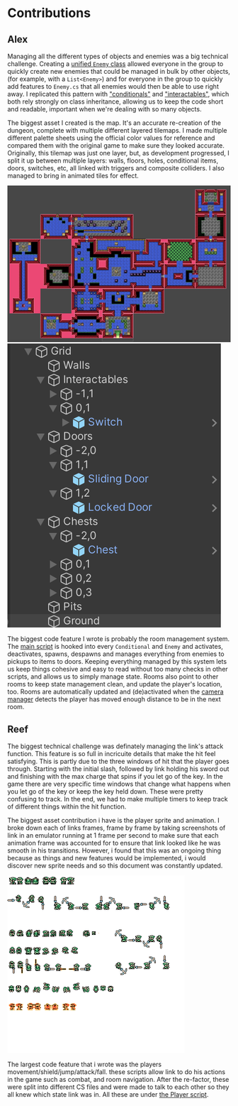# Contributions

## Alex

Managing all the different types of objects and enemies was a big technical challenge. Creating a [unified `Enemy` class](Assets/Scripts/Enemies/Enemy.cs) allowed everyone in the group to quickly create new enemies that could be managed in bulk by other objects, (for example, with a `List<Enemy>`) and for everyone in the group to quickly add features to `Enemy.cs` that all enemies would then be able to use right away. I replicated this pattern with ["conditionals"](Assets/Scripts/Conditionals/Conditional.cs) and ["interactables"](Assets/Scripts/Interactables/Interactable.cs), which both rely strongly on class inheritance, allowing us to keep the code short and readable, important when we're dealing with so many objects.

The biggest asset I created is the map. It's an accurate re-creation of the dungeon, complete with multiple different layered tilemaps. I made multiple different palette sheets using the official color values for reference and compared them with the original game to make sure they looked accurate. Originally, this tilemap was just one layer, but, as development progressed, I split it up between multiple layers: walls, floors, holes, conditional items, doors, switches, etc, all linked with triggers and composite colliders. I also managed to bring in animated tiles for effect.

![Full map](Contributions/map.png)
![Split tilemaps](Contributions/hierarchy.png)

The biggest code feature I wrote is probably the room management system. The [main script](Assets/Scripts/Utilities/Room.cs) is hooked into every `Conditional` and `Enemy` and activates, deactivates, spawns, despawns and manages everything from enemies to pickups to items to doors. Keeping everything managed by this system lets us keep things cohesive and easy to read without too many checks in other scripts, and allows us to simply manage state. Rooms also point to other rooms to keep state management clean, and update the player's location, too. Rooms are automatically updated and (de)activated when the [camera manager](Assets/Scripts/Utilities/CameraMovement.cs) detects the player has moved enough distance to be in the next room.


## Reef

The biggest technical challenge was definately managing the link's attack function. This feature is so full in incricuite details that make the hit feel satisfying. This is partly due to the three windows of hit that the player goes through. Starting with the initial slash, followed by link holding his sword out and finishing with the max charge that spins if you let go of the key. In the game there are very specific time windows that change what happens when you let go of the key or keep the key held down. These were pretty confusing to track. In the end, we had to make multiple timers to keep track of different things within the hit function.

The biggest asset contribution i have is the player sprite and animation. I broke down each of links frames, frame by frame by taking screenshots of link in an emulator running at 1 frame per second to make sure that each animation frame was accounted for to ensure that link looked like he was smooth in his transitions. However, i found that this was an ongoing thing because as things and new features would be implemented, i would discover new sprite needs and so this document was constantly updated.

![Sprite Sheet](Contributions/sprite_sheet.png)

The largest code feature that i wrote was the players movement/shield/jump/attack/fall. these scripts allow link to do his actions in the game such as combat, and room navigation. After the re-factor, these were split into different CS files and were made to talk to each other so they all knew which state link was in. All these are under [the Player script](Assets/Scripts/Player/Player.cs).
